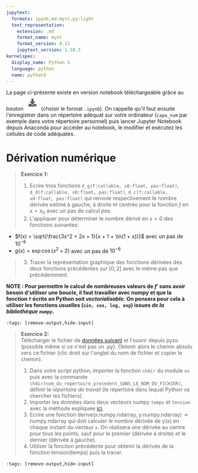 ```yaml
---
jupytext:
  formats: ipynb,md:myst,py:light
  text_representation:
    extension: .md
    format_name: myst
    format_version: 0.13
    jupytext_version: 1.10.3
kernelspec:
  display_name: Python 3
  language: python
  name: python3
---
```

La page ci-présente existe en version notebook téléchargeable grâce au bouton ![Bouton](./images/bouton_tl.png) (choisir le format `.ipynb`). On rappelle qu'il faut ensuite l'enregistrer dans un répertoire adéquat sur votre ordinateur (`capa_num` par exemple dans votre répertoire personnel) puis lancer Jupyter Notebook depuis Anaconda pour accéder au notebook, le modifier et exécutez les cellules de code adéquates.

# Dérivation numérique

> __Exercice 1:__  
> 1. Ecrire trois fonctions `d_g(f:callable, x0:float, pas:float)`, `d_d(f:callable, x0:float, pas:float)`, `d_c(f:callable, x0:float, pas:float)` qui renvoie respectivement le nombre dérivée estimé à gauche, à droite et centrée pour la fonction $f$ en $x = x_0$ avec un pas de calcul $pas$.
> 2. L'appliquer pour déterminer le nombre dérivé en $x=0$ des fonctions suivantes:
* $f(x) = \sqrt{\frac{3x^2 + 2x + 1}{x + 1 + \ln(1 + x)}}$ avec un pas de $10^{-6}$
* $g(x) = \exp{\cos(x^2 + 2)}$  avec un pas de $10^{-6}$
> 3. Tracer la représentation graphique des fonctions dérivées des deux fonctions précédentes sur $[0,2]$ avec le même pas que précédemment.

__NOTE : Pour permettre le calcul de nombreuses valeurs de $f'$ sans avoir besoin d'utiliser une boucle, il faut travailler avec numpy et que la fonction `f` écrite en Python soit _vectorialisable._ On pensera pour cela à utiliser les fonctions usuelles (`sin, cos, log, exp`) issues _de la bibliothèque `numpy`_.__

```{code-cell}
:tags: [remove-output,hide-input]

```

> __Exercice 2:__  
> Télécharger le fichier de [données suivant](https://github.com/pcsi3physiquestan/donnees_exp/blob/main/circuit_rc.dat?raw=true) et l'ouvrir depuis pyzo (possible même si ce n'est pas un .py). Obtenir alors le chemin absolu vers ce fichier (clic droit sur l'onglet du nom de fichier et copier le chemin).
> 1. Dans votre script python, importer la fonction `chdir` du module `os` puis avec la commande `chdir(nom_du_repertoire_precedent_SANS_LE_NOM_DU_FICHIER)`, définir le _répertoire de travail_ (le répertoire dans lequel Python va chercher les fichiers).
> 2. Importer les données dans deux vecteurs numpy `temps` et `tension` avec la méthode expliquée [ici](https://pcsi3physiquestan.github.io/intro_python/notebook/import_file.html#preparer-l-importation).
> 3. Ecrire une fonction derive(x:numpy.ndarray, y:numpy.ndarray) -> numpy.ndarray qui doit calculer le nombre dérivée de y(x) en chaque instant du vecteur `x`. On réalisera une dérivée au centre pour tous les points, sauf pour le premier (dérivée à droite) et le dernier (dérivée à gauche).
> 4. Utiliser la fonction précédente pour obtenir la dérivée de la fonction tension(temps) puis la tracer.

```{code-cell}
:tags: [remove-output,hide-input]

```